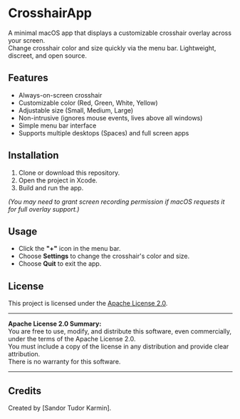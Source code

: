 # CrosshairApp

A minimal macOS app that displays a customizable crosshair overlay across your screen.  
Change crosshair color and size quickly via the menu bar. Lightweight, discreet, and open source.

## Features
- Always-on-screen crosshair
- Customizable color (Red, Green, White, Yellow)
- Adjustable size (Small, Medium, Large)
- Non-intrusive (ignores mouse events, lives above all windows)
- Simple menu bar interface
- Supports multiple desktops (Spaces) and full screen apps

## Installation
1. Clone or download this repository.
2. Open the project in Xcode.
3. Build and run the app.

*(You may need to grant screen recording permission if macOS requests it for full overlay support.)*

## Usage
- Click the **"+"** icon in the menu bar.
- Choose **Settings** to change the crosshair's color and size.
- Choose **Quit** to exit the app.

## License
This project is licensed under the [Apache License 2.0](LICENSE).

---

**Apache License 2.0 Summary:**  
You are free to use, modify, and distribute this software, even commercially, under the terms of the Apache License 2.0.  
You must include a copy of the license in any distribution and provide clear attribution.  
There is no warranty for this software.

---

## Credits
Created by [Sandor Tudor Karmin].

